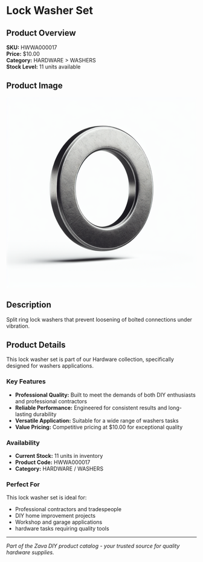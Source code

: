# Lock Washer Set

## Product Overview

**SKU:** HWWA000017  
**Price:** $10.00  
**Category:** HARDWARE > WASHERS  
**Stock Level:** 11 units available  

## Product Image

![Lock Washer Set](https://raw.githubusercontent.com/microsoft/ai-tour-26-zava-diy-dataset-plus-mcp/refs/heads/main/images/hardware_washers_lock_washer_set_20250620_195935.png)

## Description

Split ring lock washers that prevent loosening of bolted connections under vibration.

## Product Details

This lock washer set is part of our Hardware collection, specifically designed for washers applications. 

### Key Features

- **Professional Quality:** Built to meet the demands of both DIY enthusiasts and professional contractors
- **Reliable Performance:** Engineered for consistent results and long-lasting durability
- **Versatile Application:** Suitable for a wide range of washers tasks
- **Value Pricing:** Competitive pricing at $10.00 for exceptional quality

### Availability

- **Current Stock:** 11 units in inventory
- **Product Code:** HWWA000017
- **Category:** HARDWARE / WASHERS

### Perfect For

This lock washer set is ideal for:
- Professional contractors and tradespeople
- DIY home improvement projects  
- Workshop and garage applications
- hardware tasks requiring quality tools

---

*Part of the Zava DIY product catalog - your trusted source for quality hardware supplies.*
